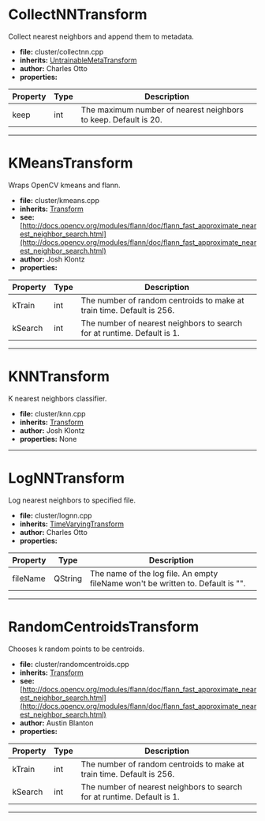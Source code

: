 # CollectNNTransform

Collect nearest neighbors and append them to metadata.

* **file:** cluster/collectnn.cpp
* **inherits:** [UntrainableMetaTransform](../cpp_api.md#untrainablemetatransform)
* **author:** Charles Otto
* **properties:**

Property | Type | Description
--- | --- | ---
keep | int | The maximum number of nearest neighbors to keep. Default is 20.

---

# KMeansTransform

Wraps OpenCV kmeans and flann.

* **file:** cluster/kmeans.cpp
* **inherits:** [Transform](../cpp_api.md#transform)
* **see:** [http://docs.opencv.org/modules/flann/doc/flann_fast_approximate_nearest_neighbor_search.html](http://docs.opencv.org/modules/flann/doc/flann_fast_approximate_nearest_neighbor_search.html)
* **author:** Josh Klontz
* **properties:**

Property | Type | Description
--- | --- | ---
kTrain | int | The number of random centroids to make at train time. Default is 256.
kSearch | int | The number of nearest neighbors to search for at runtime. Default is 1.

---

# KNNTransform

K nearest neighbors classifier.

* **file:** cluster/knn.cpp
* **inherits:** [Transform](../cpp_api.md#transform)
* **author:** Josh Klontz
* **properties:** None


---

# LogNNTransform

Log nearest neighbors to specified file.

* **file:** cluster/lognn.cpp
* **inherits:** [TimeVaryingTransform](../cpp_api.md#timevaryingtransform)
* **author:** Charles Otto
* **properties:**

Property | Type | Description
--- | --- | ---
fileName | QString | The name of the log file. An empty fileName won't be written to. Default is "".

---

# RandomCentroidsTransform

Chooses k random points to be centroids.

* **file:** cluster/randomcentroids.cpp
* **inherits:** [Transform](../cpp_api.md#transform)
* **see:** [http://docs.opencv.org/modules/flann/doc/flann_fast_approximate_nearest_neighbor_search.html](http://docs.opencv.org/modules/flann/doc/flann_fast_approximate_nearest_neighbor_search.html)
* **author:** Austin Blanton
* **properties:**

Property | Type | Description
--- | --- | ---
kTrain | int | The number of random centroids to make at train time. Default is 256.
kSearch | int | The number of nearest neighbors to search for at runtime. Default is 1.

---

